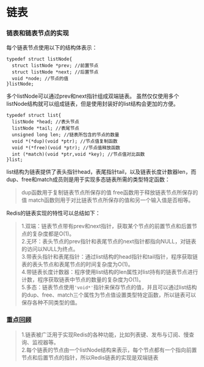 # 链表
### 链表和链表节点的实现
每个链表节点使用以下的结构体表示：
```
typedef struct listNode{
  struct listNode *prev; //前置节点
  struct listNode *next; //后置节点
  void *node; //节点的值
}listNode;
```
多个listNode可以通过prev和next指针组成双端链表。 
虽然仅仅使用多个listNode结构就可以组成链表，但是使用封装好的list结构会更加的方便。
```
typedef struct list{
  listNode *head; //表头节点
  listNode *tail; //表尾节点
  unsigned long len; //链表所包含的节点的数量
  void *(*dup)(void *ptr); //节点值复制函数
  void *(*free)(void *ptr); //节点值释放函数
  int (*match)(void *ptr,void *key); //节点值对比函数
}list;
```
list结构为链表提供了表头指针head，表尾指针tail，以及链表长度计数器len，而dup、free和match成员则是用于实现多态链表所需的类型特定函数：
>dup函数用于复制链表节点所保存的值
>free函数用于释放链表节点所保存的值
>match函数则用于对比链表节点所保存的值和另一个输入值是否相等。

Redis的链表实现的特性可以总结如下：
> 1.双端：链表节点带有prev和next指针，获取某个节点的前置节点和后置节点的复杂度都是O(1)。  
> 2.无环：表头节点的prev指针和表尾节点的next指针都指向NULL，对链表的访问以NULL为终点。  
> 3.带表头指针和表尾指针：通过list结构的head指针和tail指针，程序获取链表的表头节点和表尾节点的时间复杂度为O(1)。  
> 4.带链表长度计数器：程序使用list结构的len属性对list持有的链表节点进行计数，程序获取链表中节点的数量的复杂度为O(1)。  
> 5.多态：链表节点使用` 'void*' `指针来保存节点的值，并且可以通过list结构的dup、free、match三个属性为节点值设置类型特定函数，所以链表可以保存各种不同类型的值。  

### 重点回顾
> 1.链表被广泛用于实现Redis的各种功能，比如列表键、发布与订阅、慢查询、监视器等。  
> 2.每个链表的节点由一个listNode结构来表示，每个节点都有一个指向前置节点和后置节点的指针，所以Redis链表的实现是双端链表
